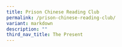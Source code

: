 ```yaml
---
title: Prison Chinese Reading Club
permalink: /prison-chinese-reading-club/
variant: markdown
description: ""
third_nav_title: The Present
---
```

